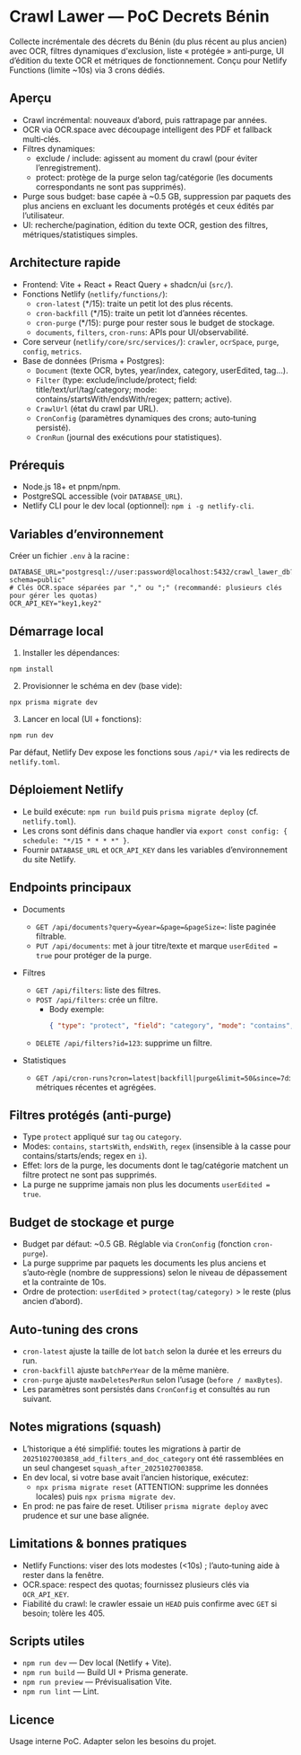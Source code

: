 # Crawl Lawer — PoC Decrets Bénin

Collecte incrémentale des décrets du Bénin (du plus récent au plus ancien) avec OCR, filtres dynamiques d'exclusion, liste « protégée » anti‑purge, UI d’édition du texte OCR et métriques de fonctionnement. Conçu pour Netlify Functions (limite ~10s) via 3 crons dédiés.

## Aperçu

- Crawl incrémental: nouveaux d’abord, puis rattrapage par années.
- OCR via OCR.space avec découpage intelligent des PDF et fallback multi‑clés.
- Filtres dynamiques:
	- exclude / include: agissent au moment du crawl (pour éviter l’enregistrement).
	- protect: protège de la purge selon tag/catégorie (les documents correspondants ne sont pas supprimés).
- Purge sous budget: base capée à ~0.5 GB, suppression par paquets des plus anciens en excluant les documents protégés et ceux édités par l’utilisateur.
- UI: recherche/pagination, édition du texte OCR, gestion des filtres, métriques/statistiques simples.

## Architecture rapide

- Frontend: Vite + React + React Query + shadcn/ui (`src/`).
- Fonctions Netlify (`netlify/functions/`):
	- `cron-latest` (*/15): traite un petit lot des plus récents.
	- `cron-backfill` (*/15): traite un petit lot d’années récentes.
	- `cron-purge` (*/15): purge pour rester sous le budget de stockage.
	- `documents`, `filters`, `cron-runs`: APIs pour UI/observabilité.
- Core serveur (`netlify/core/src/services/`): `crawler`, `ocrSpace`, `purge`, `config`, `metrics`.
- Base de données (Prisma + Postgres):
	- `Document` (texte OCR, bytes, year/index, category, userEdited, tag…).
	- `Filter` (type: exclude/include/protect; field: title/text/url/tag/category; mode: contains/startsWith/endsWith/regex; pattern; active).
	- `CrawlUrl` (état du crawl par URL).
	- `CronConfig` (paramètres dynamiques des crons; auto‑tuning persisté).
	- `CronRun` (journal des exécutions pour statistiques).

## Prérequis

- Node.js 18+ et pnpm/npm.
- PostgreSQL accessible (voir `DATABASE_URL`).
- Netlify CLI pour le dev local (optionnel): `npm i -g netlify-cli`.

## Variables d’environnement

Créer un fichier `.env` à la racine :

```
DATABASE_URL="postgresql://user:password@localhost:5432/crawl_lawer_db?schema=public"
# Clés OCR.space séparées par "," ou ";" (recommandé: plusieurs clés pour gérer les quotas)
OCR_API_KEY="key1,key2"
```

## Démarrage local

1) Installer les dépendances:

```
npm install
```

2) Provisionner le schéma en dev (base vide):

```
npx prisma migrate dev
```

3) Lancer en local (UI + fonctions):

```
npm run dev
```

Par défaut, Netlify Dev expose les fonctions sous `/api/*` via les redirects de `netlify.toml`.

## Déploiement Netlify

- Le build exécute: `npm run build` puis `prisma migrate deploy` (cf. `netlify.toml`).
- Les crons sont définis dans chaque handler via `export const config: { schedule: "*/15 * * * *" }`.
- Fournir `DATABASE_URL` et `OCR_API_KEY` dans les variables d’environnement du site Netlify.

## Endpoints principaux

- Documents
	- `GET /api/documents?query=&year=&page=&pageSize=`: liste paginée filtrable.
	- `PUT /api/documents`: met à jour titre/texte et marque `userEdited = true` pour protéger de la purge.

- Filtres
	- `GET /api/filters`: liste des filtres.
	- `POST /api/filters`: crée un filtre.
		- Body exemple:
			```json
			{ "type": "protect", "field": "category", "mode": "contains", "pattern": "finance", "active": true }
			```
	- `DELETE /api/filters?id=123`: supprime un filtre.

- Statistiques
	- `GET /api/cron-runs?cron=latest|backfill|purge&limit=50&since=7d`: métriques récentes et agrégées.

## Filtres protégés (anti‑purge)

- Type `protect` appliqué sur `tag` ou `category`.
- Modes: `contains`, `startsWith`, `endsWith`, `regex` (insensible à la casse pour contains/starts/ends; regex en `i`).
- Effet: lors de la purge, les documents dont le tag/catégorie matchent un filtre protect ne sont pas supprimés.
- La purge ne supprime jamais non plus les documents `userEdited = true`.

## Budget de stockage et purge

- Budget par défaut: ~0.5 GB. Réglable via `CronConfig` (fonction `cron-purge`).
- La purge supprime par paquets les documents les plus anciens et s’auto‑règle (nombre de suppressions) selon le niveau de dépassement et la contrainte de 10s.
- Ordre de protection: `userEdited` > `protect(tag/category)` > le reste (plus ancien d’abord).

## Auto‑tuning des crons

- `cron-latest` ajuste la taille de lot `batch` selon la durée et les erreurs du run.
- `cron-backfill` ajuste `batchPerYear` de la même manière.
- `cron-purge` ajuste `maxDeletesPerRun` selon l’usage (`before / maxBytes`).
- Les paramètres sont persistés dans `CronConfig` et consultés au run suivant.

## Notes migrations (squash)

- L’historique a été simplifié: toutes les migrations à partir de `20251027003858_add_filters_and_doc_category` ont été rassemblées en un seul changeset `squash_after_20251027003858`.
- En dev local, si votre base avait l’ancien historique, exécutez:
	- `npx prisma migrate reset` (ATTENTION: supprime les données locales) puis `npx prisma migrate dev`.
- En prod: ne pas faire de reset. Utiliser `prisma migrate deploy` avec prudence et sur une base alignée.

## Limitations & bonnes pratiques

- Netlify Functions: viser des lots modestes (<10s) ; l’auto‑tuning aide à rester dans la fenêtre.
- OCR.space: respect des quotas; fournissez plusieurs clés via `OCR_API_KEY`.
- Fiabilité du crawl: le crawler essaie un `HEAD` puis confirme avec `GET` si besoin; tolère les 405.

## Scripts utiles

- `npm run dev` — Dev local (Netlify + Vite).
- `npm run build` — Build UI + Prisma generate.
- `npm run preview` — Prévisualisation Vite.
- `npm run lint` — Lint.

## Licence

Usage interne PoC. Adapter selon les besoins du projet.

